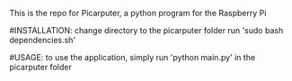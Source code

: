 This is the repo for Picarputer, a python program for the Raspberry Pi

#INSTALLATION:
change directory to the picarputer folder
run 'sudo bash dependencies.sh'

#USAGE:
to use the application, simply run
'python main.py' in the picarputer folder
